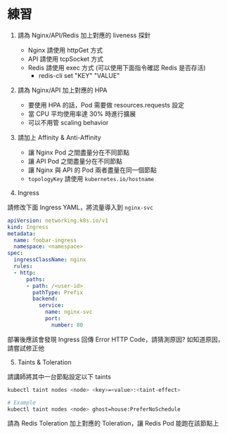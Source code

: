 # 練習

1. 請為 Nginx/API/Redis 加上對應的 liveness 探針
    - Nginx 請使用 httpGet 方式
    - API 請使用 tcpSocket 方式
    - Redis 請使用 exec 方式 (可以使用下面指令確認 Redis 是否存活)
        - redis-cli set "KEY" "VALUE"

2. 請為 Nginx/API 加上對應的 HPA
    - 要使用 HPA 的話，Pod 需要做 resources.requests 設定
    - 當 CPU 平均使用率達 30% 時進行擴展
    - 可以不用管 scaling behavior

3. 請加上 Affinity & Anti-Affinity

    - 讓 Nginx Pod 之間盡量分在不同節點
    - 讓 API Pod 之間盡量分在不同節點
    - 讓 Nginx 與 API 的 Pod 兩者盡量在同一個節點
    - `topologyKey` 請使用 `kubernetes.io/hostname`

4. Ingress

請修改下面 Ingress YAML，將流量導入到 `nginx-svc`

```yaml
apiVersion: networking.k8s.io/v1
kind: Ingress
metadata:
  name: foobar-ingress
  namespace: <namespace>
spec:
  ingressClassName: nginx
  rules:
  - http:
      paths:
      - path: /<user-id>
        pathType: Prefix
        backend:
          service:
            name: nginx-svc
            port:
              number: 80
```

部署後應該會發現 Ingress 回傳 Error HTTP Code，請猜測原因?
如知道原因，請嘗試修正他

5. Taints & Toleration

請講師將其中一台節點設定以下 taints

```bash
kubectl taint nodes <node> <key>=<value>:<taint-effect>

# Example
kubectl taint nodes <node> ghost=house:PreferNoSchedule
```

請為 Redis Toleration 加上對應的 Toleration，讓 Redis Pod 能跑在該節點上